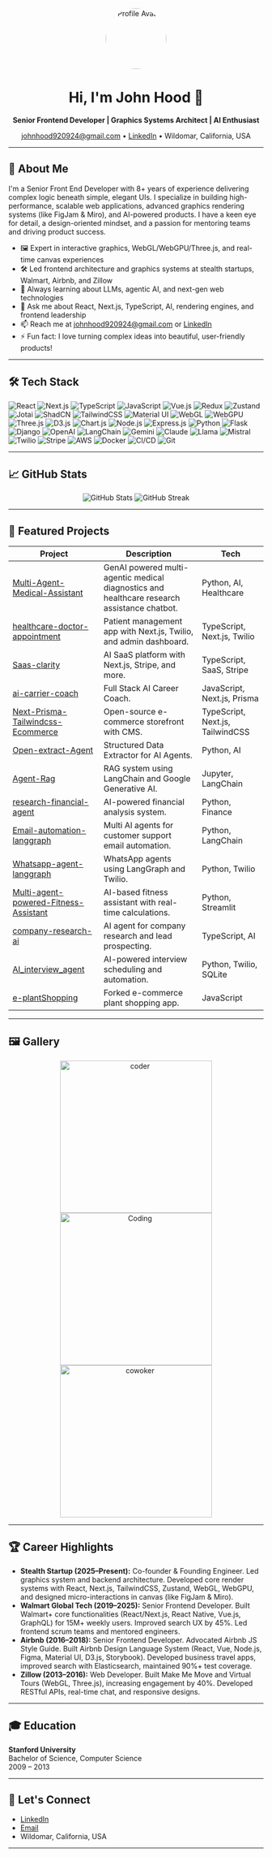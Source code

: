<!-- Profile Banner -->
<p align="center">
  <img src="https://avatars.githubusercontent.com/u/186065206?v=4" width="120" style="border-radius:50%" alt="Profile Avatar"/>
</p>

<h1 align="center">Hi, I'm John Hood 👋</h1>
<p align="center">
  <b>Senior Frontend Developer | Graphics Systems Architect | AI Enthusiast</b>
</p>

<p align="center">
  <a href="mailto:johnhood920924@gmail.com">johnhood920924@gmail.com</a> • 
  <a href="https://www.linkedin.com/in/johnstealth">LinkedIn</a> • 
  Wildomar, California, USA
</p>

---

## 🚀 About Me

I'm a Senior Front End Developer with 8+ years of experience delivering complex logic beneath simple, elegant UIs. I specialize in building high-performance, scalable web applications, advanced graphics rendering systems (like FigJam & Miro), and AI-powered products. I have a keen eye for detail, a design-oriented mindset, and a passion for mentoring teams and driving product success.

- 🖼️ Expert in interactive graphics, WebGL/WebGPU/Three.js, and real-time canvas experiences
- 🛠️ Led frontend architecture and graphics systems at stealth startups, Walmart, Airbnb, and Zillow
- 🌱 Always learning about LLMs, agentic AI, and next-gen web technologies
- 💬 Ask me about React, Next.js, TypeScript, AI, rendering engines, and frontend leadership
- 📫 Reach me at [johnhood920924@gmail.com](mailto:johnhood920924@gmail.com) or [LinkedIn](https://www.linkedin.com/in/johnstealth)
- ⚡ Fun fact: I love turning complex ideas into beautiful, user-friendly products!

---

## 🛠️ Tech Stack

![React](https://img.shields.io/badge/React-20232A?style=for-the-badge&logo=react&logoColor=61DAFB)
![Next.js](https://img.shields.io/badge/Next.js-000000?style=for-the-badge&logo=nextdotjs&logoColor=white)
![TypeScript](https://img.shields.io/badge/TypeScript-3178C6?style=for-the-badge&logo=typescript&logoColor=white)
![JavaScript](https://img.shields.io/badge/JavaScript-F7DF1E?style=for-the-badge&logo=javascript&logoColor=black)
![Vue.js](https://img.shields.io/badge/Vue.js-4FC08D?style=for-the-badge&logo=vue.js&logoColor=white)
![Redux](https://img.shields.io/badge/Redux-593D88?style=for-the-badge&logo=redux&logoColor=white)
![Zustand](https://img.shields.io/badge/Zustand-000000?style=for-the-badge)
![Jotai](https://img.shields.io/badge/Jotai-1C1C1C?style=for-the-badge)
![ShadCN](https://img.shields.io/badge/ShadCN-111827?style=for-the-badge)
![TailwindCSS](https://img.shields.io/badge/TailwindCSS-38B2AC?style=for-the-badge&logo=tailwind-css&logoColor=white)
![Material UI](https://img.shields.io/badge/Material--UI-0081CB?style=for-the-badge&logo=mui&logoColor=white)
![WebGL](https://img.shields.io/badge/WebGL-990000?style=for-the-badge&logo=webgl&logoColor=white)
![WebGPU](https://img.shields.io/badge/WebGPU-FF6F00?style=for-the-badge)
![Three.js](https://img.shields.io/badge/Three.js-000000?style=for-the-badge)
![D3.js](https://img.shields.io/badge/D3.js-F9A03C?style=for-the-badge&logo=d3.js&logoColor=white)
![Chart.js](https://img.shields.io/badge/Chart.js-FF6384?style=for-the-badge&logo=chartdotjs&logoColor=white)
![Node.js](https://img.shields.io/badge/Node.js-339933?style=for-the-badge&logo=node.js&logoColor=white)
![Express.js](https://img.shields.io/badge/Express.js-404D59?style=for-the-badge)
![Python](https://img.shields.io/badge/Python-3776AB?style=for-the-badge&logo=python&logoColor=white)
![Flask](https://img.shields.io/badge/Flask-000000?style=for-the-badge&logo=flask&logoColor=white)
![Django](https://img.shields.io/badge/Django-092E20?style=for-the-badge&logo=django&logoColor=white)
![OpenAI](https://img.shields.io/badge/OpenAI-412991?style=for-the-badge&logo=openai&logoColor=white)
![LangChain](https://img.shields.io/badge/LangChain-000000?style=for-the-badge)
![Gemini](https://img.shields.io/badge/Google%20Gemini-4285F4?style=for-the-badge&logo=google&logoColor=white)
![Claude](https://img.shields.io/badge/Claude-FF9900?style=for-the-badge)
![Llama](https://img.shields.io/badge/Llama-FF6F00?style=for-the-badge)
![Mistral](https://img.shields.io/badge/Mistral-0066CC?style=for-the-badge)
![Twilio](https://img.shields.io/badge/Twilio-F22F46?style=for-the-badge&logo=twilio&logoColor=white)
![Stripe](https://img.shields.io/badge/Stripe-635BFF?style=for-the-badge&logo=stripe&logoColor=white)
![AWS](https://img.shields.io/badge/AWS-232F3E?style=for-the-badge&logo=amazonaws&logoColor=white)
![Docker](https://img.shields.io/badge/Docker-2496ED?style=for-the-badge&logo=docker&logoColor=white)
![CI/CD](https://img.shields.io/badge/CI%2FCD-222222?style=for-the-badge)
![Git](https://img.shields.io/badge/Git-F05032?style=for-the-badge&logo=git&logoColor=white)

---

## 📈 GitHub Stats

<p align="center">
  <img src="https://github-readme-stats.vercel.app/api?username=johnhood9209241&show_icons=true&theme=radical" alt="GitHub Stats" />
  <img src="https://github-readme-streak-stats.herokuapp.com/?user=johnhood9209241&theme=radical" alt="GitHub Streak" />
</p>

---

## 🌟 Featured Projects

| Project | Description | Tech |
| ------- | ----------- | ---- |
| [Multi-Agent-Medical-Assistant](https://github.com/johnhood9209241/Multi-Agent-Medical-Assistant) | GenAI powered multi-agentic medical diagnostics and healthcare research assistance chatbot. | Python, AI, Healthcare |
| [healthcare-doctor-appointment](https://github.com/johnhood9209241/healthcare-doctor-appointment) | Patient management app with Next.js, Twilio, and admin dashboard. | TypeScript, Next.js, Twilio |
| [Saas-clarity](https://github.com/johnhood9209241/Saas-clarity) | AI SaaS platform with Next.js, Stripe, and more. | TypeScript, SaaS, Stripe |
| [ai-carrier-coach](https://github.com/johnhood9209241/ai-carrier-coach) | Full Stack AI Career Coach. | JavaScript, Next.js, Prisma |
| [Next-Prisma-Tailwindcss-Ecommerce](https://github.com/johnhood9209241/Next-Prisma-Tailwindcss-Ecommerce) | Open-source e-commerce storefront with CMS. | TypeScript, Next.js, TailwindCSS |
| [Open-extract-Agent](https://github.com/johnhood9209241/Open-extract-Agent) | Structured Data Extractor for AI Agents. | Python, AI |
| [Agent-Rag](https://github.com/johnhood9209241/Agent-Rag) | RAG system using LangChain and Google Generative AI. | Jupyter, LangChain |
| [research-financial-agent](https://github.com/johnhood9209241/research-financial-agent) | AI-powered financial analysis system. | Python, Finance |
| [Email-automation-langgraph](https://github.com/johnhood9209241/Email-automation-langgraph) | Multi AI agents for customer support email automation. | Python, LangChain |
| [Whatsapp-agent-langgraph](https://github.com/johnhood9209241/Whatsapp-agent-langgraph) | WhatsApp agents using LangGraph and Twilio. | Python, Twilio |
| [Multi-agent-powered-Fitness-Assistant](https://github.com/johnhood9209241/Multi-agent-powered-Fitness-Assistant) | AI-based fitness assistant with real-time calculations. | Python, Streamlit |
| [company-research-ai](https://github.com/johnhood9209241/company-research-ai) | AI agent for company research and lead prospecting. | TypeScript, AI |
| [AI_interview_agent](https://github.com/johnhood9209241/AI_interview_agent) | AI-powered interview scheduling and automation. | Python, Twilio, SQLite |
| [e-plantShopping](https://github.com/johnhood9209241/e-plantShopping) | Forked e-commerce plant shopping app. | JavaScript |

---

## 🖼️ Gallery

<p align="center">
  <img src="https://github.com/Anmol-Baranwal/Cool-GIFs-For-GitHub/assets/74038190/491e3e44-11a0-487a-b07b-717f677bbe4a" width="300" alt="coder"/>
  <img src="https://user-images.githubusercontent.com/74038190/212750672-2f3f2b50-c84f-4ed8-a60a-849ae69ff9df.gif" width="300" alt="Coding"/>
  <img src="https://user-images.githubusercontent.com/74038190/213760697-1dc03683-ba49-44f2-985e-95fd5ec22d3f.gif" width="300"alt="cowoker" />
  <!-- Add more GIFs or screenshots of your projects here -->
</p>

---

## 🏆 Career Highlights

- **Stealth Startup (2025–Present):** Co-founder & Founding Engineer. Led graphics system and backend architecture. Developed core render systems with React, Next.js, TailwindCSS, Zustand, WebGL, WebGPU, and designed micro-interactions in canvas (like FigJam & Miro).
- **Walmart Global Tech (2019–2025):** Senior Frontend Developer. Built Walmart+ core functionalities (React/Next.js, React Native, Vue.js, GraphQL) for 15M+ weekly users. Improved search UX by 45%. Led frontend scrum teams and mentored engineers.
- **Airbnb (2016–2018):** Senior Frontend Developer. Advocated Airbnb JS Style Guide. Built Airbnb Design Language System (React, Vue, Node.js, Figma, Material UI, D3.js, Storybook). Developed business travel apps, improved search with Elasticsearch, maintained 90%+ test coverage.
- **Zillow (2013–2016):** Web Developer. Built Make Me Move and Virtual Tours (WebGL, Three.js), increasing engagement by 40%. Developed RESTful APIs, real-time chat, and responsive designs.

---

## 🎓 Education

**Stanford University**  
Bachelor of Science, Computer Science  
2009 – 2013

---

## 🤝 Let's Connect

- [LinkedIn](https://www.linkedin.com/in/johnstealth)
- [Email](mailto:johnhood920924@gmail.com)
- Wildomar, California, USA

---

<!--
**johnhood9209241/johnhood9209241** is a ✨ _special_ ✨ repository because its `README.md` (this file) appears on your GitHub profile.
-->
